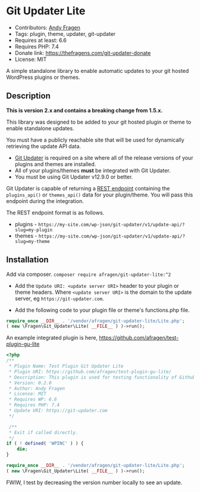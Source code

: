 # Git Updater Lite

* Contributors: [Andy Fragen](https://github.com/afragen)
* Tags: plugin, theme, updater, git-updater
* Requires at least: 6.6
* Requires PHP: 7.4
* Donate link: <https://thefragens.com/git-updater-donate>
* License: MIT

A simple standalone library to enable automatic updates to your git hosted WordPress plugins or themes.

## Description

**This is version 2.x and contains a breaking change from 1.5.x.**

This library was designed to be added to your git hosted plugin or theme to enable standalone updates. 

You must have a publicly reachable site that will be used for dynamically retrieving the update API data.

* [Git Updater](https://git-updater.com) is required on a site where all of the release versions of your plugins and themes are installed.
* All of your plugins/themes **must** be integrated with Git Updater.
* You must be using Git Updater v12.9.0 or better. 

Git Updater is capable of returning a [REST endpoint](https://git-updater.com/knowledge-base/remote-management-restful-endpoints/#articleTOC_3/) containing the `plugins_api()` or `themes_api()` data for your plugin/theme. You will pass this endpoint during the integration.

The REST endpoint format is as follows.

* plugins - `https://my-site.com/wp-json/git-updater/v1/update-api/?slug=my-plugin`
* themes - `https://my-site.com/wp-json/git-updater/v1/update-api/?slug=my-theme`

## Installation

Add via composer. `composer require afragen/git-updater-lite:^2`

* Add the `Update URI: <update server URI>` header to your plugin or theme headers. Where `<update server URI>` is the domain to the update server, eg `https://git-updater.com`.

* Add the following code to your plugin file or theme's functions.php file.

```php
require_once __DIR__ . '/vendor/afragen/git-updater-lite/Lite.php';
( new \Fragen\Git_Updater\Lite( __FILE__ ) )->run();
```

An example integrated plugin is here, https://github.com/afragen/test-plugin-gu-lite

```php
<?php
/**
 * Plugin Name: Test Plugin Git Updater Lite
 * Plugin URI: https://github.com/afragen/test-plugin-gu-lite/
 * Description: This plugin is used for testing functionality of Github updating of plugins.
 * Version: 0.2.0
 * Author: Andy Fragen
 * License: MIT
 * Requires WP: 6.6
 * Requires PHP: 7.4
 * Update URI: https://git-updater.com
 */

 /**
 * Exit if called directly.
 */
if ( ! defined( 'WPINC' ) ) {
	die;
}

require_once __DIR__ . '/vendor/afragen/git-updater-lite/Lite.php';
( new \Fragen\Git_Updater\Lite( __FILE__ ) )->run();
```

FWIW, I test by decreasing the version number locally to see an update.
